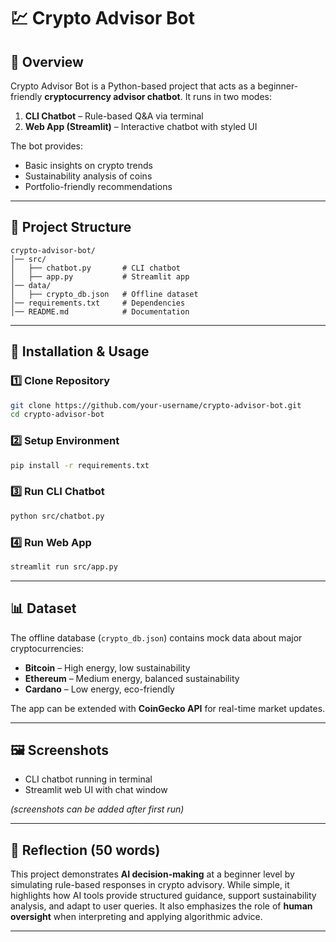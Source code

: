 # 💹 Crypto Advisor Bot

## 📌 Overview

Crypto Advisor Bot is a Python-based project that acts as a beginner-friendly **cryptocurrency advisor chatbot**. It runs in two modes:

1. **CLI Chatbot** – Rule-based Q\&A via terminal
2. **Web App (Streamlit)** – Interactive chatbot with styled UI

The bot provides:

* Basic insights on crypto trends
* Sustainability analysis of coins
* Portfolio-friendly recommendations

---

## 📂 Project Structure

```
crypto-advisor-bot/
│── src/
│   ├── chatbot.py       # CLI chatbot
│   ├── app.py           # Streamlit app
│── data/
│   ├── crypto_db.json   # Offline dataset
│── requirements.txt     # Dependencies
│── README.md            # Documentation
```

---

## 🚀 Installation & Usage

### 1️⃣ Clone Repository

```bash
git clone https://github.com/your-username/crypto-advisor-bot.git
cd crypto-advisor-bot
```

### 2️⃣ Setup Environment

```bash
pip install -r requirements.txt
```

### 3️⃣ Run CLI Chatbot

```bash
python src/chatbot.py
```

### 4️⃣ Run Web App

```bash
streamlit run src/app.py
```

---

## 📊 Dataset

The offline database (`crypto_db.json`) contains mock data about major cryptocurrencies:

* **Bitcoin** – High energy, low sustainability
* **Ethereum** – Medium energy, balanced sustainability
* **Cardano** – Low energy, eco-friendly

The app can be extended with **CoinGecko API** for real-time market updates.

---

## 🖼️ Screenshots

* CLI chatbot running in terminal
* Streamlit web UI with chat window

*(screenshots can be added after first run)*

---

## 🧠 Reflection (50 words)

This project demonstrates **AI decision-making** at a beginner level by simulating rule-based responses in crypto advisory. While simple, it highlights how AI tools provide structured guidance, support sustainability analysis, and adapt to user queries. It also emphasizes the role of **human oversight** when interpreting and applying algorithmic advice.

---
